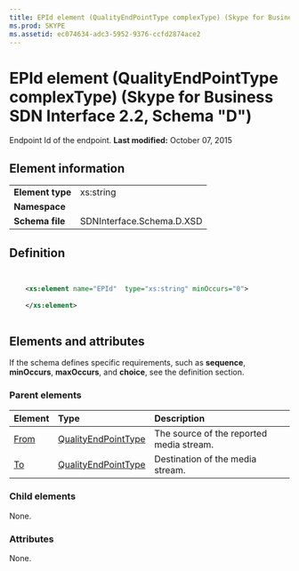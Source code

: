 ```yaml
---
title: EPId element (QualityEndPointType complexType) (Skype for Business SDN Interface 2.2, Schema "D")
ms.prod: SKYPE
ms.assetid: ec074634-adc3-5952-9376-ccfd2874ace2
---
```



# EPId element (QualityEndPointType complexType) (Skype for Business SDN Interface 2.2, Schema "D")
Endpoint Id of the endpoint. 
 **Last modified:** October 07, 2015
  
    
    


## Element information


|||
|:-----|:-----|
|**Element type**|xs:string |
|**Namespace**||
|**Schema file**|SDNInterface.Schema.D.XSD |
   

## Definition


```XML


    <xs:element name="EPId"  type="xs:string" minOccurs="0">
    
    </xs:element>
  
```


## Elements and attributes

If the schema defines specific requirements, such as **sequence**, **minOccurs**, **maxOccurs**, and **choice**, see the definition section. 
  
    
    

### Parent elements



|**Element**|**Type**|**Description**|
|:-----|:-----|:-----|
| [From](from-element-qualitytype-complextype.md)| [QualityEndPointType](qualityendpointtype-complextype-1.md)|The source of the reported media stream. |
| [To](to-element-qualitytype-complextype.md)| [QualityEndPointType](qualityendpointtype-complextype-1.md)|Destination of the media stream. |
   

### Child elements

None. 
  
    
    

### Attributes

None. 
  
    
    

